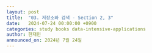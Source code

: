 ```yaml
---
layout: post
title:  "03. 저장소와 검색 - Section 2, 3"
date:   2024-07-24 00:00:00 +0900
categories: study books data-intensive-applications
author: 한재민
announced_on: 2024년 7월 24일
---
```

<!-- 현우님 대체 -->
